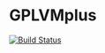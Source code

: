 # GPLVMplus

[![Build Status](https://github.com/ngiann/GPLVMplus.jl/actions/workflows/CI.yml/badge.svg?branch=main)](https://github.com/ngiann/GPLVMplus.jl/actions/workflows/CI.yml?query=branch%3Amain)
